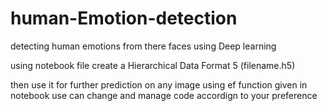 # human-Emotion-detection
detecting human emotions from there faces using Deep learning

using notebook file create a Hierarchical Data Format 5 (filename.h5)

then use it for further prediction on any image using ef function given in notebook 
use can change and manage code accordign to your preference
